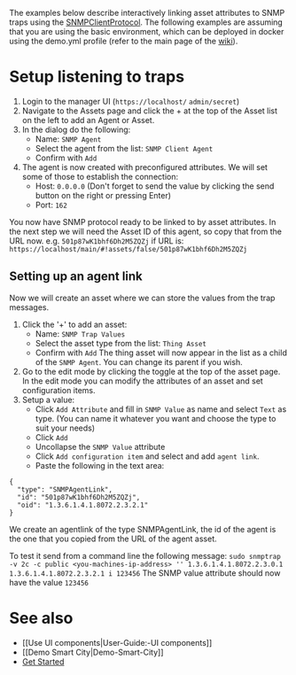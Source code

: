 The examples below describe interactively linking asset attributes to SNMP traps using the [SNMPClientProtocol](https://github.com/openremote/openremote/blob/master/agent/src/main/java/org/openremote/agent/protocol/snmo/SNMPClientProtocol.java). The following examples are assuming that you are using the basic environment, which can be deployed in docker using the demo.yml profile (refer to the main page of the [wiki](https://github.com/openremote/openremote/wiki)). 

# Setup listening to traps

1. Login to the manager UI (`https://localhost/` `admin/secret`)
2. Navigate to the Assets page and click the + at the top of the Asset list on the left to add an Agent or Asset.
3. In the dialog do the following:
   * Name: `SNMP Agent`
   * Select the agent from the list: `SNMP Client Agent`
   * Confirm with `Add`
4. The agent is now created with preconfigured attributes. We will set some of those to establish the connection:
   * Host: `0.0.0.0` (Don't forget to send the value by clicking the send button on the right or pressing Enter)
   * Port: `162`

You now have SNMP protocol ready to be linked to by asset attributes. 
In the next step we will need the Asset ID of this agent, so copy that from the URL now. e.g. `501p87wK1bhf6Dh2M5ZQZj` if URL is: `https://localhost/main/#!assets/false/501p87wK1bhf6Dh2M5ZQZj`

## Setting up an agent link

Now we will create an asset where we can store the values from the trap messages.
1. Click the '+' to add an asset:
   * Name: `SNMP Trap Values`
   * Select the asset type from the list: `Thing Asset`
   * Confirm with `Add`
The thing asset will now appear in the list as a child of the `SNMP Agent`. You can change its parent if you wish.
2. Go to the edit mode by clicking the toggle at the top of the asset page. In the edit mode you can modify the attributes of an asset and set configuration items.
3. Setup a value:
   * Click `Add Attribute` and fill in `SNMP Value` as name and select `Text` as type. (You can name it whatever you want and choose the type to suit your needs)
   * Click `Add`
   * Uncollapse the `SNMP Value` attribute
   * Click `Add configuration item` and select and add `agent link`. 
   * Paste the following in the text area:
```
{
  "type": "SNMPAgentLink",
  "id": "501p87wK1bhf6Dh2M5ZQZj",
  "oid": "1.3.6.1.4.1.8072.2.3.2.1"
}
```
We create an agentlink of the type SNMPAgentLink, the id of the agent is the one that you copied from the URL of the agent asset.

To test it send from a command line the following message:
`sudo snmptrap -v 2c -c public <you-machines-ip-address> '' 1.3.6.1.4.1.8072.2.3.0.1 1.3.6.1.4.1.8072.2.3.2.1 i 123456`
The SNMP value attribute should now have the value `123456 `

# See also

- [[Use UI components|User-Guide:-UI components]]
- [[Demo Smart City|Demo-Smart-City]]
- [Get Started](https://openremote.io/get-started-manager/)